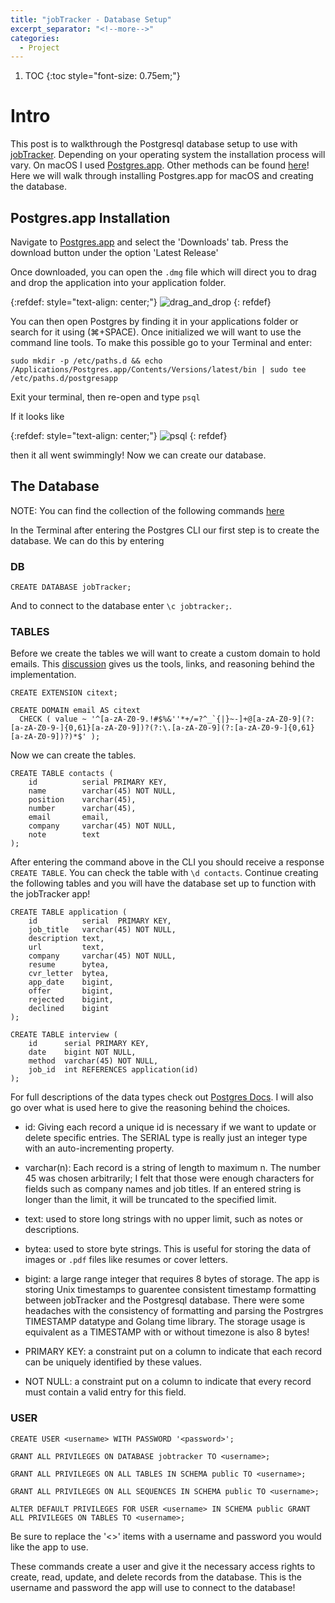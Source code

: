 ```yaml
---
title: "jobTracker - Database Setup"
excerpt_separator: "<!--more-->"
categories: 
  - Project
---
```


1. TOC
{:toc style="font-size: 0.75em;"}

# Intro

This post is to walkthrough the Postgresql database setup to use with [jobTracker](https://github.com/Ferrallv/jobTracker). Depending on your operating system the installation process will vary. On macOS I used [Postgres.app](https://postgresapp.com/). Other methods can be found [here](https://www.postgresql.org/download/)! Here we will walk through installing Postgres.app for macOS and creating the database.


## Postgres.app Installation

Navigate to [Postgres.app](https://postgresapp.com/) and select the 'Downloads' tab. Press the download button under the option 'Latest Release'

Once downloaded, you can open the `.dmg` file which will direct you to drag and drop the application into your application folder.

{:refdef: style="text-align: center;"}
![drag_and_drop](../../assets/images/jobTracker_Database_Setup_1.gif)
{: refdef}

You can then open Postgres by finding it in your applications folder or search for it using (⌘+SPACE). Once initialized we will want to use the command line tools. To make this possible go to your Terminal and enter:

```
sudo mkdir -p /etc/paths.d && echo /Applications/Postgres.app/Contents/Versions/latest/bin | sudo tee /etc/paths.d/postgresapp
```

Exit your terminal, then re-open and type
`psql`

If it looks like 

{:refdef: style="text-align: center;"}
![psql](../../assets/images/jobTracker_Database_Setup_2.png)
{: refdef}

then it all went swimmingly! Now we can create our database.

## The Database

NOTE: You can find the collection of the following commands [here](https://github.com/Ferrallv/jobTracker/blob/master/db_creation_commands.md)

In the Terminal after entering the Postgres CLI our first step is to create the database. We can do this by entering

### DB

```
CREATE DATABASE jobTracker;
```

And to connect to the database enter `\c jobtracker;`.

### TABLES

Before we create the tables we will want to create a custom domain to hold emails. This [discussion](https://dba.stackexchange.com/questions/68266/what-is-the-best-way-to-store-an-email-address-in-postgresql) gives us the tools, links, and reasoning behind the implementation.

```
CREATE EXTENSION citext;

CREATE DOMAIN email AS citext
  CHECK ( value ~ '^[a-zA-Z0-9.!#$%&''*+/=?^_`{|}~-]+@[a-zA-Z0-9](?:[a-zA-Z0-9-]{0,61}[a-zA-Z0-9])?(?:\.[a-zA-Z0-9](?:[a-zA-Z0-9-]{0,61}[a-zA-Z0-9])?)*$' );
```

Now we can create the tables. 

```
CREATE TABLE contacts (
	id 			serial PRIMARY KEY,
	name 		varchar(45) NOT NULL, 
	position 	varchar(45),
	number 		varchar(45),
	email 		email,
	company 	varchar(45) NOT NULL,
	note 		text
);
```
After entering the command above in the CLI you should receive a response `CREATE TABLE`. You can check the table with `\d contacts`. Continue creating the following tables and you will have the database set up to function with the jobTracker app!

```
CREATE TABLE application (
	id 			serial 	PRIMARY KEY,
	job_title 	varchar(45) NOT NULL,
	description text,
	url 		text,
	company 	varchar(45) NOT NULL,
	resume 		bytea,
	cvr_letter 	bytea,
	app_date 	bigint,
	offer 		bigint,
	rejected 	bigint,
	declined 	bigint
);

CREATE TABLE interview (
	id 		serial PRIMARY KEY,
	date 	bigint NOT NULL,
	method 	varchar(45) NOT NULL,
	job_id 	int REFERENCES application(id)
);
```

For full descriptions of the data types check out [Postgres Docs](https://www.postgresql.org/docs/current/datatype.html). I will also go over what is used here to give the reasoning behind the choices.

- id: Giving each record a unique id is necessary if we want to update or delete specific entries. The SERIAL type is really just an integer type with an auto-incrementing property. 

- varchar(n): Each record is a string of length to maximum n. The number 45 was chosen arbitrarily; I felt that those were enough characters for fields such as company names and job titles. If an entered string is longer than the limit, it will be truncated to the specified limit.

- text: used to store long strings with no upper limit, such as notes or descriptions.

- bytea: used to store byte strings. This is useful for storing the data of images or `.pdf` files like resumes or cover letters. 

- bigint: a large range integer that requires 8 bytes of storage. The app is storing Unix timestamps to guarentee consistent timestamp formatting between jobTracker and the Postgresql database. There were some headaches with the consistency of formatting and parsing the Postrgres TIMESTAMP datatype and Golang time library. The storage usage is equivalent as a TIMESTAMP with or without timezone is also 8 bytes!

- PRIMARY KEY: a constraint put on a column to indicate that each record can be uniquely identified by these values.

- NOT NULL: a constraint put on a column to indicate that every record must contain a valid entry for this field.

### USER

```
CREATE USER <username> WITH PASSWORD '<password>';

GRANT ALL PRIVILEGES ON DATABASE jobtracker TO <username>;

GRANT ALL PRIVILEGES ON ALL TABLES IN SCHEMA public TO <username>;

GRANT ALL PRIVILEGES ON ALL SEQUENCES IN SCHEMA public TO <username>;

ALTER DEFAULT PRIVILEGES FOR USER <username> IN SCHEMA public GRANT ALL PRIVILEGES ON TABLES TO <username>;
```

Be sure to replace the '<>' items with a username and password you would like the app to use.

These commands create a user and give it the necessary access rights to create, read, update, and delete records from the database. This is the username and password the app will use to connect to the database!



